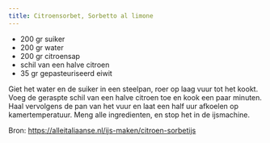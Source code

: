 ```yaml
---
title: Citroensorbet, Sorbetto al limone
---
```

* 200 gr suiker
* 200 gr water
* 200 gr citroensap
* schil van een halve citroen
* 35 gr gepasteuriseerd eiwit

Giet het water en de suiker in een steelpan, roer op laag vuur tot het kookt.
Voeg de geraspte schil van een halve citroen toe en kook een paar minuten. Haal
vervolgens de pan van het vuur en laat een half uur afkoelen op
kamertemperatuur. Meng alle ingredienten, en stop het in de ijsmachine.

Bron: https://alleitaliaanse.nl/ijs-maken/citroen-sorbetijs
